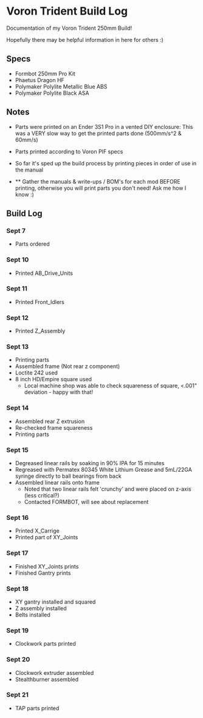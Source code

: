 # Voron Trident Build Log
Documentation of my Voron Trident 250mm Build!

Hopefully there may be helpful information in here for others :) 

## Specs
- Formbot 250mm Pro Kit
- Phaetus Dragon HF
- Polymaker Polylite Metallic Blue ABS 
- Polymaker Polylite Black ASA

## Notes
- Parts were printed on an Ender 3S1 Pro in a vented DIY enclosure: This was a VERY slow way to get the printed parts done (500mm/s^2 & 60mm/s)
- Parts printed according to Voron PIF specs
- So far it's sped up the build process by printing pieces in order of use in the manual


- ** Gather the manuals & write-ups / BOM's for each mod BEFORE printing, otherwise you will print parts you don't need! Ask me how I know :) 

## Build Log

### Sept 7
- Parts ordered

### Sept 10
- Printed AB_Drive_Units

### Sept 11
- Printed Front_Idlers

### Sept 12
- Printed Z_Assembly

### Sept 13
- Printing parts
- Assembled frame (Not rear z component)
- Loctite 242 used
- 8 inch HD/Empire square used
    - Local machine shop was able to check squareness of square, <.001" deviation - happy with that!

### Sept 14
- Assembled rear Z extrusion
- Re-checked frame squareness
- Printing parts

### Sept 15
- Degreased linear rails by soaking in 90% IPA for 15 minutes
- Regreased with Permatex 80345 White Lithium Grease and 5mL/22GA syringe directly to ball bearings from back
- Assembled linear rails onto frame
  - Noted that two linear rails felt 'crunchy' and were placed on z-axis (less critical?)
  - Contacted FORMBOT, will see about replacement

### Sept 16
- Printed X_Carrige
- Printed part of XY_Joints

### Sept 17
- Finished XY_Joints prints
- Finished Gantry prints

### Sept 18
- XY gantry installed and squared
- Z assembly installed
- Belts installed

### Sept 19
- Clockwork parts printed

### Sept 20
- Clockwork extruder assembled
- Stealthburner assembled

### Sept 21
- TAP parts printed
